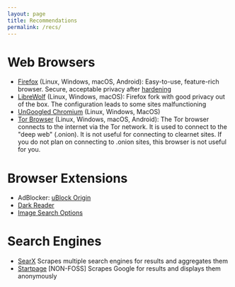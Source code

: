 ```yaml
---
layout: page
title: Recommendations
permalink: /recs/
---
```

# Web Browsers
- [Firefox](https://www.mozilla.org/en-US/firefox/browsers) (Linux, Windows, macOS, Android): Easy-to-use, feature-rich browser. Secure, acceptable privacy after [hardening](https://brainfucksec.github.io/firefox-hardening-guide)
- [LibreWolf](https://librewolf.net/installation/) (Linux, Windows, macOS): Firefox fork with good privacy out of the box. The configuration leads to some sites malfunctioning
- [UnGoogled Chromium](https://ungoogled-software.github.io/ungoogled-chromium-binaries/) (Linux, Windows, MacOS)
- [Tor Browser](https://www.torproject.org/download/) (Linux, Windows, macOS, Android): The Tor browser connects to the internet via the Tor network. It is used to connect to the "deep web" (.onion). It is not useful for connecting to clearnet sites. If you do not plan on connecting to .onion sites, this browser is not useful for you. 

# Browser Extensions
- AdBlocker: [uBlock Origin](https://ublockorigin.com/)
- [Dark Reader](https://darkreader.org/) 
- [Image Search Options](https://addons.mozilla.org/en-GB/firefox/addon/image-search-options/)

# Search Engines
- [SearX](https://searx.space/) Scrapes multiple search engines for results and aggregates them
- [Startpage](https://www.startpage.com/) [NON-FOSS] Scrapes Google for results and displays them anonymously
